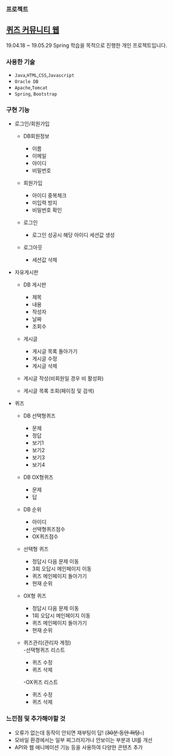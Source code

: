 ### 프로젝트

## [퀴즈 커뮤니티 웹](https://github.com/yongeun612/yongeun.git)
19.04.18 ~ 19.05.29 Spring 학습을 목적으로 진행한 개인 프로젝트입니다.

### 사용한 기술
- `Java`,`HTML`,`CSS`,`Javascript`
- `Oracle DB`
- `Apache`,`Tomcat`
- `Spring`, `Bootstrap`

### 구현 기능

- 로그인/회원가입

  - DB회원정보
    - 이름
    - 이메일
    - 아이디
    - 비밀번호
    
  - 회원가입
    - 아이디 중복체크
    - 미입력 방지
    - 비밀번호 확인
    
  - 로그인
    - 로그인 성공시 해당 아이디 세션값 생성
    
  - 로그아웃
    - 세션값 삭제
    
- 자유게시판

  - DB 게시판
    - 제목
    - 내용
    - 작성자
    - 날짜
    - 조회수
    
  - 게시글
    - 게시글 목록 돌아가기
    - 게시글 수정
    - 게시글 삭제
  - 게시글 작성(비회원일 경우 비 활성화)
  - 게시글 목록 조회(페이징 및 검색)
  
- 퀴즈

  - DB 선택형퀴즈
    - 문제
    - 정답
    - 보기1
    - 보기2
    - 보기3
    - 보기4
    
  - DB OX형퀴즈
    - 문제
    - 답
    
  - DB 순위
    - 아이디
    - 선택형퀴즈점수
    - OX퀴즈점수
  
  - 선택형 퀴즈
    - 정답시 다음 문제 이동
    - 3회 오답시 메인페이지 이동
    - 퀴즈 메인페이지 돌아가기
    - 현재 순위
    
  - OX형 퀴즈
    - 정답시 다음 문제 이동
    - 1회 오답시 메인페이지 이동
    - 퀴즈 메인페이지 돌아가기
    - 현재 순위
  
  - 퀴즈관리(관리자 계정)  
    -선택형퀴즈 리스트
      - 퀴즈 수정
      - 퀴즈 삭제
      
    -OX퀴즈 리스트
      - 퀴즈 수정
      - 퀴즈 삭제
  
### 느낀점 및 추가해야할 것
  - 오류가 없는데 동작이 안되면 재부팅이 답! (~~30분 동안 허탕..~~)
  - 모바일 환경에서는 일부 찌그러지거나 안보이는 부분과 UI를 개선
  - API와 웹 애니메이션 기능 등을 사용하여 다양한 콘텐츠 추가
    
